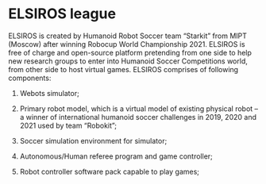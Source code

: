 # ELSIROS league

ELSIROS is created by Humanoid Robot Soccer team “Starkit” from MIPT (Moscow) after winning Robocup World Championship 2021. ELSIROS is free of charge and open-source platform pretending from one side to help new research groups to enter into Humanoid Soccer Competitions world, from other side to host virtual games. ELSIROS comprises of following components:

1. Webots simulator;

2. Primary robot model, which is a virtual model of existing physical robot – a winner of international humanoid soccer challenges in 2019, 2020 and 2021 used by team “Robokit”;

3. Soccer simulation environment for simulator;

4. Autonomous/Human referee program and game controller;

5. Robot controller software pack capable to play games;
